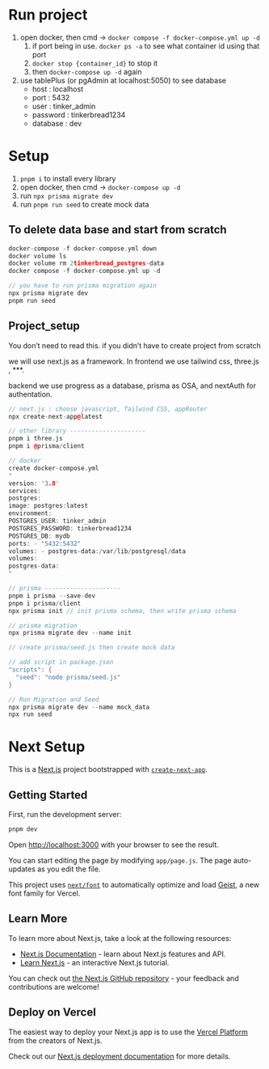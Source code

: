 # Run project

1. open docker, then cmd → `docker compose -f docker-compose.yml up -d`
   1. if port being in use. `docker ps -a` to see what container id using that port
   2. `docker stop {container_id}` to stop it
   3. then `docker-compose up -d` again
2. use tablePlus (or pgAdmin at localhost:5050) to see database
   - host : localhost
   - port : 5432
   - user : tinker_admin
   - password : tinkerbread1234
   - database : dev

# Setup

1. `pnpm i` to install every library
2. open docker, then cmd → `docker-compose up -d`
3. run `npx prisma migrate dev`
4. run `pnpm run seed` to create mock data

## To delete data base and start from scratch

```cpp
docker-compose -f docker-compose.yml down
docker volume ls
docker volume rm 2tinkerbread_postgres-data
docker compose -f docker-compose.yml up -d

// you have to run prisma migration again
npx prisma migrate dev
pnpm run seed
```

## Project_setup

You don’t need to read this. if you didn’t have to create project from scratch

we will use next.js as a framework. In frontend we use tailwind css, three.js , \*\*\*.

backend we use progress as a database, prisma as OSA, and nextAuth for authentation.

```cpp
// next.js : choose javascript, Tailwind CSS, appRouter
npx create-next-app@latest

// other library ---------------------
pnpm i three.js
pnpm i @prisma/client

// docker
create docker-compose.yml
"
version: '3.8'
services:
postgres:
image: postgres:latest
environment:
POSTGRES_USER: tinker_admin
POSTGRES_PASSWORD: tinkerbread1234
POSTGRES_DB: mydb
ports: - "5432:5432"
volumes: - postgres-data:/var/lib/postgresql/data
volumes:
postgres-data:
"

// prisma ---------------------
pnpm i prisma --save-dev
pnpm i prisma/client
npx prisma init // init prisma schema, then write prisma schema

// prisma migration
npx prisma migrate dev --name init

// create prisma/seed.js then create mock data

// add script in package.json
"scripts": {
  "seed": "node prisma/seed.js"
}

// Run Migration and Seed
npx prisma migrate dev --name mock_data
npx run seed

```

# Next Setup

This is a [Next.js](https://nextjs.org) project bootstrapped with [`create-next-app`](https://github.com/vercel/next.js/tree/canary/packages/create-next-app).

## Getting Started

First, run the development server:

```bash
pnpm dev
```

Open [http://localhost:3000](http://localhost:3000) with your browser to see the result.

You can start editing the page by modifying `app/page.js`. The page auto-updates as you edit the file.

This project uses [`next/font`](https://nextjs.org/docs/app/building-your-application/optimizing/fonts) to automatically optimize and load [Geist](https://vercel.com/font), a new font family for Vercel.

## Learn More

To learn more about Next.js, take a look at the following resources:

- [Next.js Documentation](https://nextjs.org/docs) - learn about Next.js features and API.
- [Learn Next.js](https://nextjs.org/learn) - an interactive Next.js tutorial.

You can check out [the Next.js GitHub repository](https://github.com/vercel/next.js) - your feedback and contributions are welcome!

## Deploy on Vercel

The easiest way to deploy your Next.js app is to use the [Vercel Platform](https://vercel.com/new?utm_medium=default-template&filter=next.js&utm_source=create-next-app&utm_campaign=create-next-app-readme) from the creators of Next.js.

Check out our [Next.js deployment documentation](https://nextjs.org/docs/app/building-your-application/deploying) for more details.
